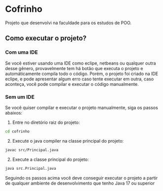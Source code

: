 # Cofrinho

Projeto que desenvolvi na faculdade para os estudos de POO.

## Como executar o projeto?

### Com uma IDE
Se você estiver usando uma IDE como eclipe, netbeans ou qualquer outra desse gênero, provavelmente tem há botão que executa o projeto e automáticamente compila todo o código. Porém, o projeto foi criado na IDE eclipe, e pode apresentar algum erro caso tente executar em outra, caso aconteça, você pode compilar e executar o código manualmente.

### Sem um IDE
Se você quiser compilar e executar o projeto manualmente, siga os passos abaixos:

1. Entre no diretório raiz do projeto:
````bash
cd cofrinho
``````

2. Execute o java compiler na classe principal do projeto:
````bash
javac src/Principal.java
``````

2. Execute a classe principal do projeto:
````bash
java src.Principal.java
``````
Seguindo os passos acima você deve conseguir executar o projeto a partir de qualquer ambiente de desenvolvimento que tenho Java 17 ou superior
